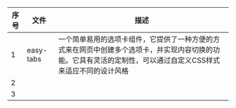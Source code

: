 | 序号 | 文件      | 描述                                                         |
| ---- | --------- | ------------------------------------------------------------ |
| 1    | easy-tabs | 一个简单易用的选项卡组件，它提供了一种方便的方式来在网页中创建多个选项卡，并实现内容切换的功能。它具有灵活的定制性，可以通过自定义CSS样式来适应不同的设计风格 |
| 2    |           |                                                              |
| 3    |           |                                                              |

